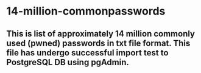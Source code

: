 # 14-million-commonpasswords
## This is list of approximately 14 million commonly used (pwned) passwords in txt file format. This file has undergo successful import test to PostgreSQL DB using pgAdmin.